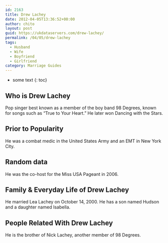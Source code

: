 ```yaml
---
id: 2163
title: Drew Lachey
date: 2012-04-05T13:36:52+00:00
author: chito
layout: post
guid: https://ukdataservers.com/drew-lachey/
permalink: /04/05/drew-lachey
tags:
  - Husband
  - Wife
  - Boyfriend
  - Girlfriend
category: Marriage Guides
---
```


* some text
{: toc}


## Who is  Drew Lachey
                  
                  
                  
Pop singer best known as a member of the boy band 98 Degrees, known for songs such as &#8220;True to Your Heart.&#8221; He later won Dancing with the Stars.
                  
                
                
                
## Prior to Popularity 
                  
                  
                  
He was a combat medic in the United States Army and an EMT in New York City.
                  
                
                
                
## Random data 
                  
                  
                  
He was the co-host for the Miss USA Pageant in 2006.
                  
                
                
                
## Family & Everyday Life of Drew Lachey
                  
                  
                  
He married Lea Lachey on October 14, 2000. He has a son named Hudson and a daughter named Isabella.
                  
                
                
                
## People Related With  Drew Lachey
                  
                  
                  
He is the brother of Nick Lachey, another member of 98 Degrees.
                  
                
              
            
          
          
          
    
    
  
